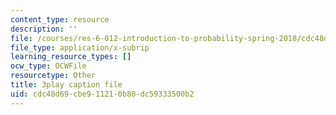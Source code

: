 ```yaml
---
content_type: resource
description: ''
file: /courses/res-6-012-introduction-to-probability-spring-2018/cdc48d69cbe911210b80dc59333500b2_ugzs7dgQ-JE.srt
file_type: application/x-subrip
learning_resource_types: []
ocw_type: OCWFile
resourcetype: Other
title: 3play caption file
uid: cdc48d69-cbe9-1121-0b80-dc59333500b2
---
```

